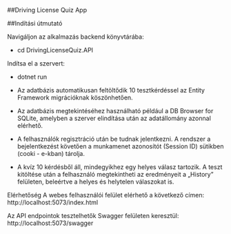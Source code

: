 ##Driving License Quiz App

##Indítási útmutató

Navigáljon az alkalmazás backend könyvtárába:
 - cd DrivingLicenseQuiz.API

 Indítsa el a szervert:
 - dotnet run

 - Az adatbázis automatikusan feltöltődik 10 tesztkérdéssel az Entity Framework migrációknak köszönhetően.

 - Az adatbázis megtekintéséhez használható például a DB Browser for SQLite, amelyben a szerver elindítása után az adatállomány azonnal elérhető.

 - A felhasználók regisztráció után be tudnak jelentkezni. A rendszer a bejelentkezést követően a munkamenet azonosítót (Session ID) sütikben (cooki -   e-kban) tárolja.

 - A kvíz 10 kérdésből áll, mindegyikhez egy helyes válasz tartozik. A teszt kitöltése után a felhasználó megtekintheti az eredményeit a „History” felületen, beleértve a helyes és helytelen válaszokat is.

Elérhetőség
A webes felhasználói felület elérhető a következő címen:
http://localhost:5073/index.html

Az API endpointok tesztelhetők Swagger felületen keresztül:
http://localhost:5073/swagger
